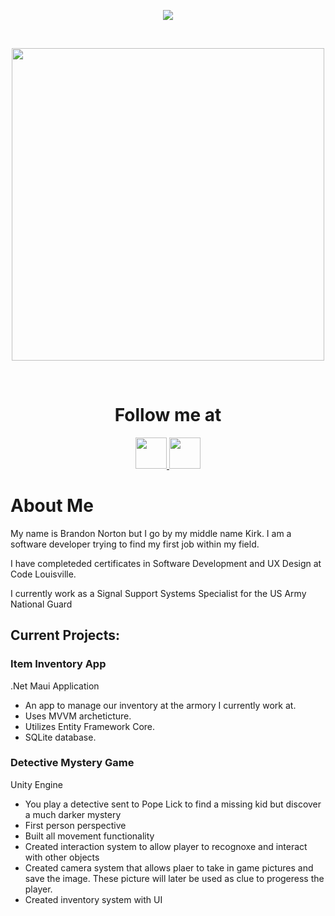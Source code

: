 <p align="center">
  <img src="https://capsule-render.vercel.app/api?type=waving&height=200&color=4B8F13&text=Hello%20and%20Welcome!%20🕹️"/>
</p>

<br/>

<p align="center">
  <img 
    height="500"
    src="https://media1.tenor.com/m/Q09NuZuQlVYAAAAC/orisa-overwatch.gif"/>
</p>
<br/>

<h1 align="center"> 
  Follow me at 
</h1>
  
</p>

<p align="center"
  >
  <a href="https://www.instagram.com/kirknorton5/" >
    <img 
      height="50"
      src="https://cdn2.iconfinder.com/data/icons/social-media-applications/64/social_media_applications_3-instagram-512.png"/>
  </a>


  <a href="https://www.linkedin.com/in/brandon-k-norton/">
    <img
      height="50" 
      src="https://cdn2.iconfinder.com/data/icons/social-media-2285/512/1_Linkedin_unofficial_colored_svg-512.png"/>
  </a>
</p>

<h1>
  About Me
</h1>

<p>
  My name is Brandon Norton but I go by my middle name Kirk. I am a software developer trying to find my first job within my field.

  I have completeded certificates in Software Development and UX Design at Code Louisville.

  I currently work as a Signal Support Systems Specialist for the US Army National Guard
</p>

<h2>
  Current Projects:
</h2>

<h3>
  Item Inventory App
</h3>

<p>
  .Net Maui Application
</p>
<ul>
    <li>An app to manage our inventory at the armory I currently work at.</li> 
    <li>Uses MVVM archeticture.</li>
    <li>Utilizes Entity Framework Core.</li>
    <li>SQLite database.</li>
</ul>

<h3>
  Detective Mystery Game
</h3>

<p>
  Unity Engine
</p>
<ul>
  <li>You play a detective sent to Pope Lick to find a missing kid but discover a much darker mystery</li> 
  <li>First person perspective</li>
  <li>Built all movement functionality</li>
  <li>Created interaction system to allow player to recognoxe and interact with other objects</li>
  <li>Created camera system that allows plaer to take in game pictures and save the image. These picture will later be used as clue to progeress the player.</li>
  <li>Created inventory system with UI</li>
</ul>


<!--
**BKNorton/BKNorton** is a ✨ _special_ ✨ repository because its `README.md` (this file) appears on your GitHub profile.

Here are some ideas to get you started:

- 🔭 I’m currently working on ...
- 🌱 I’m currently learning ...
- 👯 I’m looking to collaborate on ...
- 🤔 I’m looking for help with ...
- 💬 Ask me about ...
- 📫 How to reach me: ...
- 😄 Pronouns: ...
- ⚡ Fun fact: ...
-->
